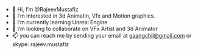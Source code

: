 - 👋 Hi, I’m @RajeevMustafiz
- 👀 I’m interested in 3d Animatin, Vfx and Motion graphics.
- 🌱 I’m currently learning Unreal Engine
- 💞️ I’m looking to collaborate on VFx Artist and 3d Animator
- 📫 you can reach me by sending your email at gaangchil@gmail.com or skype: rajeev.mustafiz

<!---
RajeevMustafiz/RajeevMustafiz is a ✨ special ✨ repository because its `README.md` (this file) appears on your GitHub profile.
You can click the Preview link to take a look at your changes.
--->
